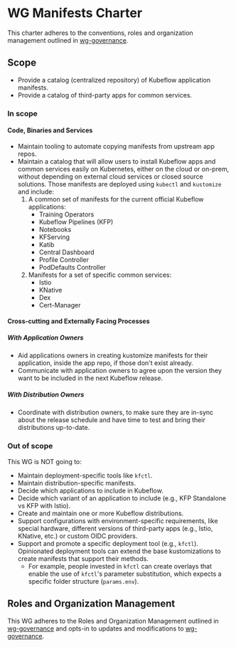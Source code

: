 # WG Manifests Charter

This charter adheres to the conventions, roles and organization management
outlined in [wg-governance].

## Scope

- Provide a catalog (centralized repository) of Kubeflow application manifests.
- Provide a catalog of third-party apps for common services.

### In scope

#### Code, Binaries and Services

- Maintain tooling to automate copying manifests from upstream app repos.
- Maintain a catalog that will allow users to install Kubeflow apps and
  common services easily on Kubernetes, either on the cloud or on-prem, without
  depending on external cloud services or closed source solutions. Those
  manifests are deployed using `kubectl` and `kustomize` and include:
    1. A common set of manifests for the current official Kubeflow applications:
        - Training Operators
        - Kubeflow Pipelines (KFP)
        - Notebooks
        - KFServing
        - Katib
        - Central Dashboard
        - Profile Controller
        - PodDefaults Controller
    1. Manifests for a set of specific common services:
        - Istio
        - KNative
        - Dex
        - Cert-Manager

#### Cross-cutting and Externally Facing Processes

##### With Application Owners

- Aid applications owners in creating kustomize manifests for their application,
  inside the app repo, if those don't exist already.
- Communicate with application owners to agree upon the version they want to be
  included in the next Kubeflow release.

##### With Distribution Owners

- Coordinate with distribution owners, to make sure they are in-sync about the
  release schedule and have time to test and bring their distributions
  up-to-date.

### Out of scope

This WG is NOT going to:
- Maintain deployment-specific tools like `kfctl`.
- Maintain distribution-specific manifests.
- Decide which applications to include in Kubeflow.
- Decide which variant of an application to include (e.g., KFP Standalone vs
  KFP with Istio).
- Create and maintain one or more Kubeflow distributions.
- Support configurations with environment-specific requirements, like special
  hardware, different versions of third-party apps (e.g., Istio, KNative, etc.)
  or custom OIDC providers.
- Support and promote a specific deployment tool (e.g., `kfctl`). Opinionated
  deployment tools can extend the base kustomizations to create manifests that
  support their methods.
    - For example, people invested in `kfctl` can create overlays that enable
      the use of `kfctl`'s parameter substitution, which expects a specific
      folder structure (`params.env`).

## Roles and Organization Management

This WG adheres to the Roles and Organization Management outlined in
[wg-governance] and opts-in to updates and modifications to [wg-governance].

[wg-governance]: ../wg-governance.md
[wg-subprojects]: https://github.com/Kubeflow/community/blob/master/wg-YOURWG/README.md#subprojects
[Kubeflow Charter README]: https://github.com/Kubeflow/community/blob/master/committee-steering/governance/README.md